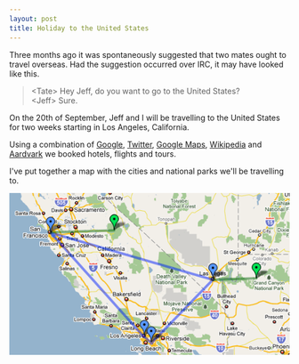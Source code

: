 ```yaml
---
layout: post
title: Holiday to the United States
---
```


Three months ago it was spontaneously suggested that two mates ought to travel overseas. Had the suggestion occurred over IRC, it may have looked like this. 

> &lt;Tate&gt; Hey Jeff, do you want to go to the United States?<br/>
> &lt;Jeff&gt; Sure.

On the 20th of September, Jeff and I will be travelling to the United States for two weeks starting in Los Angeles, California.

Using a combination of [Google](http://google.com), [Twitter](http://twitter.com/), [Google Maps](http://maps.google.com/), [Wikipedia](http://en.wikipedia.org/) and [Aardvark](http://vark.com/) we booked hotels, flights and tours. 

I've put together a map with the cities and national parks we'll be travelling to. 

[![Map](/images/posts/2009-09-08-holiday-to-the-united-states/us_holiday_2009_map.png)](http://maps.google.com/maps/ms?hl=en&geocode=&time=&date=&ttype=&ie=UTF8&msa=0&msid=104398371352515838108.000472e8acf54a581e43d&ll=36.368222,-117.729492&spn=10.201435,19.753418&z=6)
